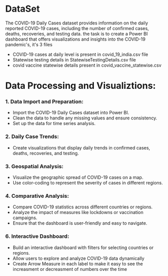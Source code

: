 # DataSet
The COVID-19 Daily Cases dataset provides information on the daily reported COVID-19 cases, including the number of confirmed cases, deaths, recoveries, and testing data. 
the task is to create a Power BI dashboard that offers visualizations and insights into the COVID-19 pandemic's, it's 3 files
- COVID-19 cases at daily level is present in covid_19_india.csv file
- Statewise testing details in StatewiseTestingDetails.csv file
- covid vaccine statewise details present in covid_vaccine_statewise.csv

# Data Processing and Visualiztions:
### 1. Data Import and Preparation:
  - Import the COVID-19 Daily Cases dataset into Power BI.
  - Clean the data to handle any missing values and ensure consistency.
  - Set up the data for time series analysis.
### 2. Daily Case Trends:
  - Create visualizations that display daily trends in confirmed cases, deaths, recoveries, and testing.
### 3. Geospatial Analysis:
  - Visualize the geographic spread of COVID-19 cases on a map.
  - Use color-coding to represent the severity of cases in different regions.
### 4. Comparative Analysis:
  - Compare COVID-19 statistics across different countries or regions.
  - Analyze the impact of measures like lockdowns or vaccination campaigns.
  - Ensure that the dashboard is user-friendly and easy to navigate.
### 6. Interactive Dashboard:
  - Build an interactive dashboard with filters for selecting countries or regions.
  - Allow users to explore and analyze COVID-19 data dynamically
  - Create Arrow Measure in each label to make it easy to see the increasment or decreasment of numbers over the time
